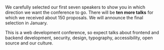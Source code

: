 We carefully selected our first seven speakers to show you in which direction we want the conference to go. There will be **ten more talks** for which we received about 150 proposals. We will announce the final selection in January.

This is a web development conference, so expect talks about frontend and backend development, security, design, typography, accessibility, open source and our culture.
